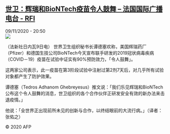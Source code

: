 <!--1604955477000-->
[世卫：辉瑞和BioNTech疫苗令人鼓舞 – 法国国际广播电台 - RFI](http://www.rfi.fr//cn/contenu/20201109-%E4%B8%96%E5%8D%AB%E8%BE%89%E7%91%9E%E5%92%8Cbiontech%E7%96%AB%E8%8B%97%E4%BB%A4%E4%BA%BA%E9%BC%93%E8%88%9E)
------

<div>09/11/2020 - 20:50</div><img src="https://s.rfi.fr/media/display/77bc01fe-22c6-11eb-bf6e-005056bff430/w:310/p:16x9/int0002b.201110035001.jpg"><div class="t-content__body u-clearfix"><p>（法新社日内瓦9日电）    世界卫生组织秘书长谭德塞欢称，美国辉瑞药厂（Pfizer）和德国生技公司BioNTech今天宣布联手研发的2019冠状病毒疾病（COVID－19）疫苗在试验中证实有90%预防效力，「令人鼓舞」。</p><p>    这两家公司表示，此一疫苗在第3阶段试验中注射过第2剂7天后，对几乎所有试验对象都产生了防护效果。</p><p>    谭德塞（Tedros Adhanom Ghebreyesus）推文说：「我们乐见辉瑞和BioNTech公布这个令人鼓舞的消息，世卫组织的各个合作伙伴正研发安全有效的新办法来击退疫情。」</p><p>    他说：「全世界正出现前所未见的创新与合作，以终结眼前的大流行病。」（译者：张佑之）</p><p class="t-copyright">© 2020 AFP</p>        </div>
